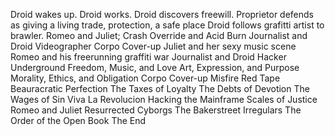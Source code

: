 Droid wakes up.
Droid works.
Droid discovers freewill.
Proprietor defends as giving a living trade, protection, a safe place
Droid follows grafitti artist to brawler.
Romeo and Juliet; Crash Override and Acid Burn
Journalist and Droid Videographer
Corpo Cover-up
Juliet and her sexy music scene
Romeo and his freerunning graffiti war
Journalist and Droid Hacker Underground
Freedom, Music, and Love
Art, Expression, and Purpose
Morality, Ethics, and Obligation
Corpo Cover-up Misfire
Red Tape Beauracratic Perfection
The Taxes of Loyalty
The Debts of Devotion
The Wages of Sin
Viva La Revolucion
Hacking the Mainframe
Scales of Justice
Romeo and Juliet Resurrected Cyborgs
The Bakerstreet Irregulars
The Order of the Open Book
The End